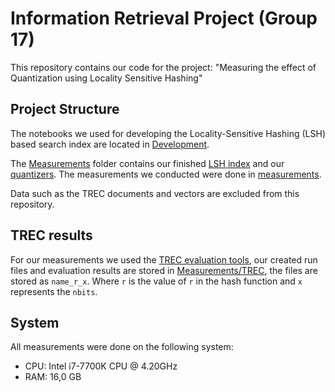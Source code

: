 # Information Retrieval Project (Group 17)

This repository contains our code for the project: "Measuring the effect of Quantization using Locality Sensitive Hashing"

## Project Structure

The notebooks we used for developing the Locality-Sensitive Hashing (LSH) based search index are located in [Development](/Development/).

The [Measurements](/Measurements/) folder contains our finished [LSH index](/Measurements/LSH.py) and our [quantizers](/Measurements/quantizers.py). The measurements we conducted were done in [measurements](/Measurements/measurements.ipynb).

Data such as the TREC documents and vectors are excluded from this repository.

## TREC results

For our measurements we used the [TREC evaluation tools](https://github.com/usnistgov/trec_eval), our created run files and evaluation results are stored in [Measurements/TREC](/Measurements/TREC/), the files are stored as `name_r_x`. Where `r` is the value of `r` in the hash function and `x` represents the `nbits`.

## System

All measurements were done on the following system:
- CPU: Intel i7-7700K CPU @ 4.20GHz
- RAM: 16,0 GB
